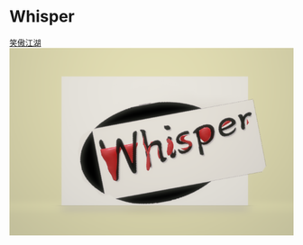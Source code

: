 # Whisper
[笑傲江湖](https://github.com/spiralofsilence/Whisper/blob/master/%E6%B2%AA%E4%B8%8A%E6%89%93%E5%B7%A5%E5%B0%91%E5%B9%B4%EF%BC%9A%E7%88%B1%E6%8B%BC%E6%89%8D%E4%BC%9A%E8%B5%A2.pdf)
<br/>
<img src="/WechatIMG180.png">
